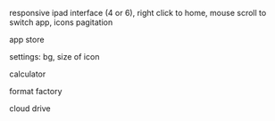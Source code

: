 responsive ipad interface (4 or 6), right click to home, mouse scroll to switch app, icons pagitation

app store

settings: bg, size of icon

calculator

format factory

cloud drive